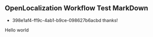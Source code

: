 ## OpenLocalization Workflow Test MarkDown
* 398e1af4-ff9c-4ab1-b9ce-098627b6acbd 
thanks!

Hello world